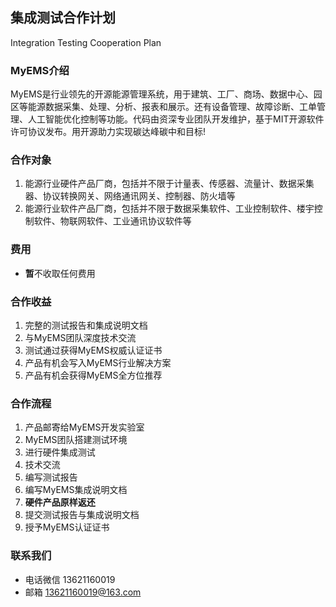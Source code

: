 ## 集成测试合作计划
Integration Testing Cooperation Plan

### MyEMS介绍

MyEMS是行业领先的开源能源管理系统，用于建筑、工厂、商场、数据中心、园区等能源数据采集、处理、分析、报表和展示。还有设备管理、故障诊断、工单管理、人工智能优化控制等功能。代码由资深专业团队开发维护，基于MIT开源软件许可协议发布。用开源助力实现碳达峰碳中和目标!

### 合作对象

1. 能源行业硬件产品厂商，包括并不限于计量表、传感器、流量计、数据采集器、协议转换网关、网络通讯网关、控制器、防火墙等
2. 能源行业软件产品厂商，包括并不限于数据采集软件、工业控制软件、楼宇控制软件、物联网软件、工业通讯协议软件等

### 费用

- **暂**不收取任何费用

### 合作收益

1. 完整的测试报告和集成说明文档
2. 与MyEMS团队深度技术交流
3. 测试通过获得MyEMS权威认证证书
4. 产品有机会写入MyEMS行业解决方案
5. 产品有机会获得MyEMS全方位推荐

### 合作流程

1. 产品邮寄给MyEMS开发实验室
2. MyEMS团队搭建测试环境
3. 进行硬件集成测试
4. 技术交流
5. 编写测试报告
6. 编写MyEMS集成说明文档
7. **硬件产品原样返还**
8. 提交测试报告与集成说明文档
9. 授予MyEMS认证证书

### 联系我们

- 电话微信 13621160019
- 邮箱 13621160019@163.com



